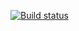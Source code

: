 [![Build status](https://ci.appveyor.com/api/projects/status/1beajksx0k9hv29a?svg=true)](https://ci.appveyor.com/project/VldZhv/u-6)
